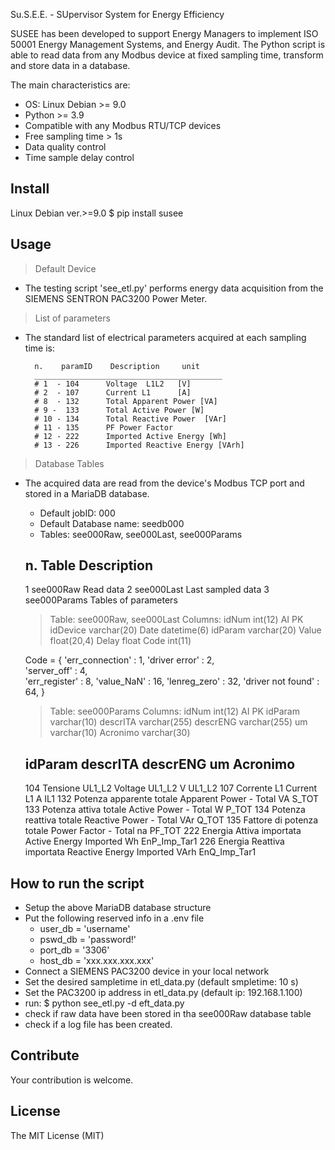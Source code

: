 Su.S.E.E. - SUpervisor System for Energy Efficiency

SUSEE has been developed to support Energy Managers to implement ISO 50001 Energy Management Systems, and Energy Audit.
The Python script is able to read data from any Modbus device at fixed sampling time, transform and store data in a database. 

The main characteristics are:
- OS: Linux Debian >= 9.0
- Python >= 3.9
- Compatible with any Modbus RTU/TCP devices 
- Free sampling time > 1s
- Data quality control
- Time sample delay control

Install
------------
Linux Debian ver.>=9.0
$ pip install susee

Usage
-----------
>Default Device
- The testing script 'see_etl.py' performs energy data acquisition from the SIEMENS SENTRON PAC3200 Power Meter.

>List of parameters 
- The standard list of electrical parameters acquired at each sampling time is:
        
        n.    paramID    Description     unit
        __________________________________________
        # 1  - 104      Voltage  L1L2   [V]
        # 2  - 107      Current L1      [A]
        # 8  - 132      Total Apparent Power [VA]
        # 9 -  133      Total Active Power [W]
        # 10 - 134      Total Reactive Power  [VAr]
        # 11 - 135      PF Power Factor
        # 12 - 222      Imported Active Energy [Wh]
        # 13 - 226      Imported Reactive Energy [VArh]


>Database Tables
  - The acquired data are read from the device's Modbus TCP port and stored in a MariaDB database.
    - Default jobID: 000 
    - Default Database name: seedb000
    - Tables: see000Raw, see000Last, see000Params
    
    n.   Table          Description
    ------------------------------------------------
    1   see000Raw      Read data 
    2   see000Last     Last sampled data
    3   see000Params   Tables of parameters    

    >Table: see000Raw, see000Last
    Columns:
                idNum int(12) AI PK 
                idDevice varchar(20) 
                Date datetime(6) 
                idParam varchar(20) 
                Value float(20,4) 
                Delay float 
                Code int(11)
    
    Code = {
            'err_connection'    :  1,
            'driver error'      :  2,    
            'server_off'        :  4,   
            'err_register'      :  8,
            'value_NaN'         :  16,
            'lenreg_zero'       :  32,
            'driver not found'  :  64,
            }

    >Table: see000Params
    Columns:
            idNum int(12) AI PK 
            idParam varchar(10) 
            descrITA varchar(255) 
            descrENG varchar(255) 
            um varchar(10) 
            Acronimo varchar(30)

    idParam  descrITA                    descrENG        um    Acronimo
    -------------------------------------------------------------------------
    104	  Tensione UL1_L2	            Voltage UL1_L2	V	UL1_L2
    107	  Corrente L1	                Current L1	A	IL1
    132	  Potenza apparente totale	    Apparent Power  - Total	VA	S_TOT
    133	  Potenza attiva totale     	Active Power  - Total	W	P_TOT
    134	  Potenza reattiva totale	    Reactive Power  - Total	VAr	Q_TOT
    135	  Fattore di potenza totale	    Power Factor  - Total	na	PF_TOT
    222	  Energia Attiva importata	    Active Energy Imported 	Wh	EnP_Imp_Tar1
    226	  Energia Reattiva importata	Reactive Energy Imported	VArh	EnQ_Imp_Tar1
                            

How to run the script
-------------------------------
- Setup the above MariaDB database structure
- Put the following reserved info in a .env file 
  - user_db = 'username' 
  - pswd_db = 'password!'
  - port_db = '3306' 
  - host_db = 'xxx.xxx.xxx.xxx'
- Connect a SIEMENS PAC3200 device in your local network
- Set the desired sampletime in etl_data.py (default smpletime: 10 s)
- Set the PAC3200 ip address in etl_data.py (default ip: 192.168.1.100)
- run: 
    $ python see_etl.py -d eft_data.py
- check if raw data have been stored in tha see000Raw database table
- check if a log file has been created.


Contribute
--------------
Your contribution is welcome.

License
-------------
The MIT License (MIT)

